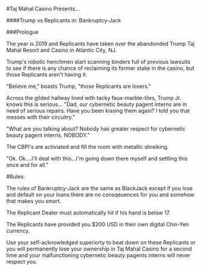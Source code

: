 #Taj Mahal Casino Presents...

####Trump vs Replicants in: Bankruptcy-Jack

###Prologue 

The year is 2019 and Replicants have taken over the abandonded Trump Taj Mahal Resort and Casino in Atlantic City, NJ.

Trump's robotic henchmen start scanning binders full of previous lawsuits to see if there is any chance of reclaiming its former stake in the casino, but those Replicants aren't having it.

"Believe me," boasts Trump, "those Replicants are losers."

Across the gilded hallway lined with tacky faux-marble-tiles, Trump Jr. knows this is serious... "Dad, our cybernetic beauty pagent interns are in need of serious repairs. Have you been kissing them again? I told you that messes with their circuitry." 

"What are you talking about? Nobody has greater respect for cybernetic beauty pagent interns. NOBODY."

The CBPI's are activiated and fill the room with metallic shreiking.

"Ok. Ok....I'll deal with this...I'm going down there myself and settling this once and for all."

#Rules:

The rules of Bankruptcy-Jack are the same as BlackJack except if you lose and default on your loans there are no consqeuences for you and somehow that makes you smart.

The Replicant Dealer must automatically hit if his hand is below 17.

The Replicants have provided you $200 USD in their own digital Chin-Yen currency.

Use your self-acknowledged superiorty to beat down on these Replicants or you will permanently lose your ownership in Taj Mahal Casino for a second time and your malfunctioning cybernetic beauty pagents interns will never respect you.
